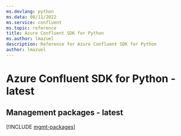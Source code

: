 ```yaml
---
ms.devlang: python
ms.data: 08/11/2022
ms.service: confluent
ms.topic: reference
title: Azure Confluent SDK for Python
ms.author: lmazuel
description: Reference for Azure Confluent SDK for Python
author: lmazuel
---
```

# Azure Confluent SDK for Python - latest

## Management packages - latest
[!INCLUDE [mgmt-packages](confluent-mgmt-index.md)]